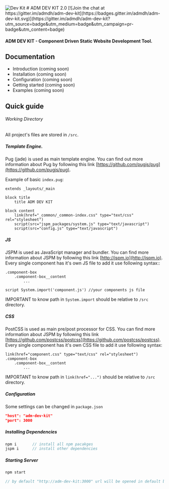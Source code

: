<img title="Dev Kit" src="https://raw.githubusercontent.com/admdh/adm-dev-kit/2.x-dev/_dev-kit-logo.svg">  
# ADM DEV KIT 2.0
[![Join the chat at https://gitter.im/admdh/adm-dev-kit](https://badges.gitter.im/admdh/adm-dev-kit.svg)](https://gitter.im/admdh/adm-dev-kit?utm_source=badge&utm_medium=badge&utm_campaign=pr-badge&utm_content=badge)  
  
    
      
#### ADM DEV KIT - Component Driven Static Website Development Tool.

## Documentation
- Introduction (coming soon)
- Installation (coming soon)
- Configuration (coming soon)
- Getting started (coming soon)
- Examples (coming soon)


## Quick guide

###### Working Directory
All project's files are stored in ```/src```.

##### Template Engine.
Pug (jade) is used as main template engine. You can find out more information about Pug by following this link [https://github.com/pugjs/pug](https://github.com/pugjs/pug).  

Example of basic ```index.pug```:
```jade
extends _layouts/_main

block title
	title ADM DEV KIT

block content
	link(href="_common/_common-index.css" type="text/css" rel="stylesheet")
	script(src="jspm_packages/system.js" type="text/javascript")
	script(src="config.js" type="text/javascript")
```

##### JS
JSPM is used as JavaScript manager and bundler. You can find more information about JSPM by following this link [http://jspm.io](http://jspm.io). Every single component has it's own JS file to add it use following syntax::
```jade
.component-box
    .component-box__content
        ...
        
script System.import('component.js') //your components js file
```
IMPORTANT to know path in ```System.import``` should be relative to ```/src``` directory.

##### CSS
PostCSS is used as main pre/post processor for CSS. You can find more information about JSPM by following this link [https://github.com/postcss/postcss](https://github.com/postcss/postcss). Every single component has it's own CSS file to add it use following syntax:
```jade
link(href="component.css" type="text/css" rel="stylesheet")
.component-box
    .component-box__content
        ...
``` 
IMPORTANT to know path in ```link(href="...")``` should be relative to ```/src``` directory.


##### Configuration
Some settings can be changed in ```package.json```
```json
"host": "adm-dev-kit"
"port": 3000
```

##### Installing Dependencies
```js
npm i       // install all npm pacakges
jspm i      // install other dependencies
```

##### Starting Server
```js
npm start

// by default "http://adm-dev-kit:3000" url will be opened in default browser.
```
